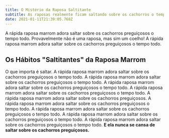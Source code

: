 ```yaml
---
title: O Mistério da Raposa Saltitante
subtitle: As raposas realmente ficam saltando sobre os cachorros o tempo todo?
date: 2021-01-11T21:39:05.768Z
---
```

A rápida raposa marrom adora saltar sobre os cachorros preguiçosos o tempo todo. Provavelmente não é uma raposa, mas sim um coelho! A rápida raposa marrom adora saltar sobre os cachorros preguiçosos o tempo todo.

<!--more-->

## Os Hábitos "Saltitantes" da Raposa Marrom

O que importa é saltar. A rápida raposa marrom adora saltar sobre os cachorros preguiçosos o tempo todo. A rápida raposa marrom adora saltar sobre os cachorros preguiçosos o tempo todo. A rápida raposa marrom adora saltar sobre os cachorros preguiçosos o tempo todo. A rápida raposa marrom adora saltar sobre os cachorros preguiçosos o tempo todo. A rápida raposa marrom adora saltar sobre os cachorros preguiçosos. A rápida raposa marrom adora saltar sobre os cachorros preguiçosos o tempo todo. A rápida raposa marrom adora saltar sobre os cachorros preguiçosos o tempo todo. A rápida raposa marrom adora saltar sobre os cachorros preguiçosos o tempo todo. A rápida raposa marrom adora saltar sobre os cachorros preguiçosos o tempo todo. **E ela nunca se cansa de saltar sobre os cachorros preguiçosos.**
